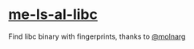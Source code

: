 # [me-ls-al-libc](http://libc.ls-al.me)

Find libc binary with fingerprints, thanks to [@molnarg](https://github.com/molnarg/libc-binary-collection)

